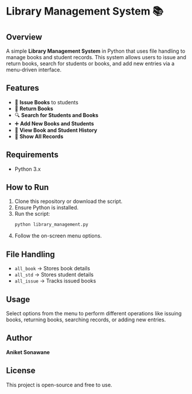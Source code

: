 # Library Management System 📚

## Overview
A simple **Library Management System** in Python that uses file handling to manage books and student records. This system allows users to issue and return books, search for students or books, and add new entries via a menu-driven interface.

## Features
- 📖 **Issue Books** to students
- 🔄 **Return Books**
- 🔍 **Search for Students and Books**
- ➕ **Add New Books and Students**
- 📜 **View Book and Student History**
- 🚀 **Show All Records**

## Requirements
- Python 3.x

## How to Run
1. Clone this repository or download the script.
2. Ensure Python is installed.
3. Run the script:
   ```bash
   python library_management.py
   ```
4. Follow the on-screen menu options.

## File Handling
- `all_book` → Stores book details
- `all_std` → Stores student details
- `all_issue` → Tracks issued books

## Usage
Select options from the menu to perform different operations like issuing books, returning books, searching records, or adding new entries.

## Author
**Aniket Sonawane**

## License
This project is open-source and free to use. 

